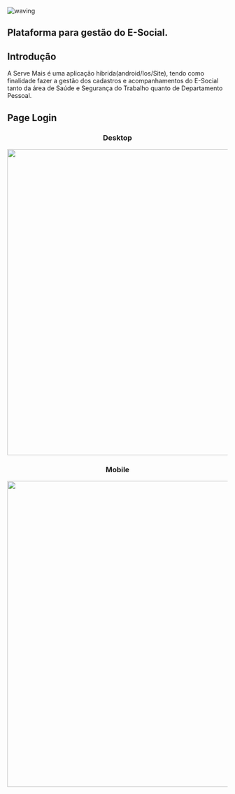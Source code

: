 ![waving](https://capsule-render.vercel.app/api?type=waving&height=200&text=ServeMais&fontAlign=80&fontAlignY=40&color=0:7dd3fc,50:1d4ed8)
<h2>Plataforma para gestão do E-Social.</h2>
<body>
<h2>Introdução</h2>
<p>A Serve Mais é uma aplicação hibrida(android/Ios/Site), tendo como finalidade fazer a gestão dos cadastros e acompanhamentos do E-Social tanto da área de Saúde e Segurança do Trabalho quanto de Departamento Pessoal.</p>
<h2>Page Login</h2>
<p>
<h3 align="center">Desktop</h3></p>
<div align="center">
<img src= "https://github.com/leopxz/WildLife/assets/149621968/c4584bd0-40fd-41d7-8f47-4666d0d12294" width="700px"/>

<h3 align="center">Mobile</h3></p>
<div align="center">
<img src= "https://github.com/leopxz/WildLife/assets/149621968/a171b9c7-608a-4580-ba90-416154d68546" width="700px"/>
 
</div>
</body>
